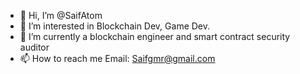 - 👋 Hi, I’m @SaifAtom
- 👀 I’m interested in Blockchain Dev, Game Dev.
- 🌱 I’m currently a blockchain engineer and smart contract security auditor
- 📫 How to reach me Email: Saifgmr@gmail.com

<!---
SaifAtom/SaifAtom is a ✨ special ✨ repository because its `README.md` (this file) appears on your GitHub profile.
You can click the Preview link to take a look at your changes.
--->
